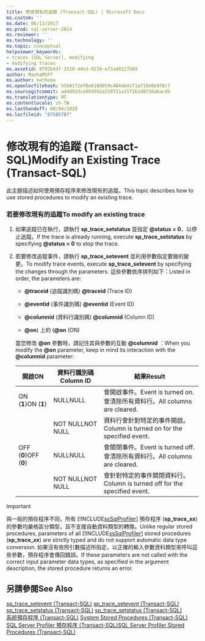 ```yaml
---
title: 修改現有的追蹤 (Transact-SQL) | Microsoft Docs
ms.custom: ''
ms.date: 06/13/2017
ms.prod: sql-server-2014
ms.reviewer: ''
ms.technology: ''
ms.topic: conceptual
helpviewer_keywords:
- traces [SQL Server], modifying
- modifying traces
ms.assetid: 8792b43f-2510-44e3-9239-e73ad8227b89
author: MashaMSFT
ms.author: mathoma
ms.openlocfilehash: 55b8172ef8e6188059c484ab41f1a719e0e9f8c7
ms.sourcegitcommit: ad4d92dce894592a259721a1571b1d8736abacdb
ms.translationtype: MT
ms.contentlocale: zh-TW
ms.lasthandoff: 08/04/2020
ms.locfileid: "87585787"
---
```

# <a name="modify-an-existing-trace-transact-sql"></a><span data-ttu-id="e8eaf-102">修改現有的追蹤 (Transact-SQL)</span><span class="sxs-lookup"><span data-stu-id="e8eaf-102">Modify an Existing Trace (Transact-SQL)</span></span>
  <span data-ttu-id="e8eaf-103">此主題描述如何使用預存程序來修改現有的追蹤。</span><span class="sxs-lookup"><span data-stu-id="e8eaf-103">This topic describes how to use stored procedures to modify an existing trace.</span></span>  
  
### <a name="to-modify-an-existing-trace"></a><span data-ttu-id="e8eaf-104">若要修改現有的追蹤</span><span class="sxs-lookup"><span data-stu-id="e8eaf-104">To modify an existing trace</span></span>  
  
1.  <span data-ttu-id="e8eaf-105">如果追蹤已在執行，請執行 **sp_trace_setstatus** 並指定 **@status = 0**，以停止追蹤。</span><span class="sxs-lookup"><span data-stu-id="e8eaf-105">If the trace is already running, execute **sp_trace_setstatus** by specifying **@status = 0** to stop the trace.</span></span>  
  
2.  <span data-ttu-id="e8eaf-106">若要修改追蹤事件，請執行 **sp_trace_setevent** 並利用參數指定要做的變更。</span><span class="sxs-lookup"><span data-stu-id="e8eaf-106">To modify trace events, execute **sp_trace_setevent** by specifying the changes through the parameters.</span></span> <span data-ttu-id="e8eaf-107">這些參數依序排列如下：</span><span class="sxs-lookup"><span data-stu-id="e8eaf-107">Listed in order, the parameters are:</span></span>  
  
    -   <span data-ttu-id="e8eaf-108">**@traceid** (追蹤識別碼) </span><span class="sxs-lookup"><span data-stu-id="e8eaf-108">**@traceid** (Trace ID)</span></span>  
  
    -   <span data-ttu-id="e8eaf-109">**@eventid** (事件識別碼) </span><span class="sxs-lookup"><span data-stu-id="e8eaf-109">**@eventid** (Event ID)</span></span>  
  
    -   <span data-ttu-id="e8eaf-110">**@columnid** (資料行識別碼) </span><span class="sxs-lookup"><span data-stu-id="e8eaf-110">**@columnid** (Column ID)</span></span>  
  
    -   <span data-ttu-id="e8eaf-111">**@on**) 上的 (</span><span class="sxs-lookup"><span data-stu-id="e8eaf-111">**@on** (ON)</span></span>  
  
     <span data-ttu-id="e8eaf-112">當您修改 **@on** 參數時，請記住其與參數的互動 **@columnid** ：</span><span class="sxs-lookup"><span data-stu-id="e8eaf-112">When you modify the **@on** parameter, keep in mind its interaction with the **@columnid** parameter:</span></span>  
  
    |<span data-ttu-id="e8eaf-113">開啟</span><span class="sxs-lookup"><span data-stu-id="e8eaf-113">ON</span></span>|<span data-ttu-id="e8eaf-114">資料行識別碼</span><span class="sxs-lookup"><span data-stu-id="e8eaf-114">Column ID</span></span>|<span data-ttu-id="e8eaf-115">結果</span><span class="sxs-lookup"><span data-stu-id="e8eaf-115">Result</span></span>|  
    |--------|---------------|------------|  
    |<span data-ttu-id="e8eaf-116">ON (**1**)</span><span class="sxs-lookup"><span data-stu-id="e8eaf-116">ON (**1**)</span></span>|<span data-ttu-id="e8eaf-117">NULL</span><span class="sxs-lookup"><span data-stu-id="e8eaf-117">NULL</span></span>|<span data-ttu-id="e8eaf-118">會開啟事件。</span><span class="sxs-lookup"><span data-stu-id="e8eaf-118">Event is turned on.</span></span> <span data-ttu-id="e8eaf-119">會清除所有資料行。</span><span class="sxs-lookup"><span data-stu-id="e8eaf-119">All columns are cleared.</span></span>|  
    ||<span data-ttu-id="e8eaf-120">NOT NULL</span><span class="sxs-lookup"><span data-stu-id="e8eaf-120">NOT NULL</span></span>|<span data-ttu-id="e8eaf-121">資料行會針對特定的事件開啟。</span><span class="sxs-lookup"><span data-stu-id="e8eaf-121">Column is turned on for the specified event.</span></span>|  
    |<span data-ttu-id="e8eaf-122">OFF (**0**)</span><span class="sxs-lookup"><span data-stu-id="e8eaf-122">OFF (**0**)</span></span>|<span data-ttu-id="e8eaf-123">NULL</span><span class="sxs-lookup"><span data-stu-id="e8eaf-123">NULL</span></span>|<span data-ttu-id="e8eaf-124">會關閉事件。</span><span class="sxs-lookup"><span data-stu-id="e8eaf-124">Event is turned off.</span></span> <span data-ttu-id="e8eaf-125">會清除所有資料行。</span><span class="sxs-lookup"><span data-stu-id="e8eaf-125">All columns are cleared.</span></span>|  
    ||<span data-ttu-id="e8eaf-126">NOT NULL</span><span class="sxs-lookup"><span data-stu-id="e8eaf-126">NOT NULL</span></span>|<span data-ttu-id="e8eaf-127">會針對特定的事件關閉資料行。</span><span class="sxs-lookup"><span data-stu-id="e8eaf-127">Column is turned off for the specified event.</span></span>|  
  
> [!IMPORTANT]
>  <span data-ttu-id="e8eaf-128">與一般的預存程序不同，所有 [!INCLUDE[ssSqlProfiler](../../includes/sssqlprofiler-md.md)] 預存程序 (<strong>sp_trace_*xx*</strong>) 的參數均嚴格區分類型，且不支援自動資料類型的轉換。</span><span class="sxs-lookup"><span data-stu-id="e8eaf-128">Unlike regular stored procedures, parameters of all [!INCLUDE[ssSqlProfiler](../../includes/sssqlprofiler-md.md)] stored procedures (<strong>sp_trace_*xx*</strong>) are strictly typed and do not support automatic data type conversion.</span></span> <span data-ttu-id="e8eaf-129">如果沒有依照引數描述所指定，以正確的輸入參數資料類型來呼叫這些參數，預存程序會傳回錯誤。</span><span class="sxs-lookup"><span data-stu-id="e8eaf-129">If these parameters are not called with the correct input parameter data types, as specified in the argument description, the stored procedure returns an error.</span></span>  

## <a name="see-also"></a><span data-ttu-id="e8eaf-130">另請參閱</span><span class="sxs-lookup"><span data-stu-id="e8eaf-130">See Also</span></span>  
 <span data-ttu-id="e8eaf-131">[sp_trace_setevent &#40;Transact-SQL&#41;](/sql/relational-databases/system-stored-procedures/sp-trace-setevent-transact-sql) </span><span class="sxs-lookup"><span data-stu-id="e8eaf-131">[sp_trace_setevent &#40;Transact-SQL&#41;](/sql/relational-databases/system-stored-procedures/sp-trace-setevent-transact-sql) </span></span>  
 <span data-ttu-id="e8eaf-132">[sp_trace_setstatus &#40;Transact-SQL&#41;](/sql/relational-databases/system-stored-procedures/sp-trace-setstatus-transact-sql) </span><span class="sxs-lookup"><span data-stu-id="e8eaf-132">[sp_trace_setstatus &#40;Transact-SQL&#41;](/sql/relational-databases/system-stored-procedures/sp-trace-setstatus-transact-sql) </span></span>  
 <span data-ttu-id="e8eaf-133">[系統預存程序 &#40;Transact-SQL&#41;](/sql/relational-databases/system-stored-procedures/system-stored-procedures-transact-sql) </span><span class="sxs-lookup"><span data-stu-id="e8eaf-133">[System Stored Procedures &#40;Transact-SQL&#41;](/sql/relational-databases/system-stored-procedures/system-stored-procedures-transact-sql) </span></span>  
 [<span data-ttu-id="e8eaf-134">SQL Server Profiler 預存程序 &#40;Transact-SQL&#41;</span><span class="sxs-lookup"><span data-stu-id="e8eaf-134">SQL Server Profiler Stored Procedures &#40;Transact-SQL&#41;</span></span>](/sql/relational-databases/system-stored-procedures/sql-server-profiler-stored-procedures-transact-sql)  
  
  
